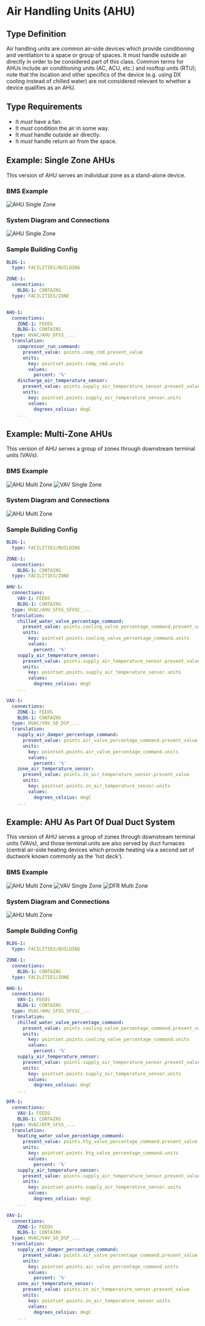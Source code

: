# Air Handling Units (AHU)

## Type Definition
Air handling units are common air-side devices which provide conditioning and ventilation to a space or group of spaces. It must handle outside air directly in order to be considered part of this class. Common terms for AHUs include air conditioning units (AC, ACU, etc.) and rooftop units (RTU); note that the location and other specifics of the device (e.g. using DX cooling instead of chilled water) are not considered relevant to whether a device qualifies as an AHU.

## Type Requirements
- It *must* have a fan.
- It *must* condition the air in some way.
- It *must* handle outside air directly.
- It *must* handle return air from the space.

## Example: Single Zone AHUs 
This version of AHU serves an individual zone as a stand-alone device.

### BMS Example
![AHU Single Zone](./figures/bms_screenshots/ahu_single_zone.png)

### System Diagram and Connections
![AHU Single Zone](./figures/system_diagrams/ahu_single_zone.png)

### Sample Building Config
```yaml
BLDG-1:
  type: FACILITIES/BUILDING

ZONE-1:
  connections:
    BLDG-1: CONTAINS
  type: FACILITIES/ZONE


AHU-1:
  connections:
    ZONE-1: FEEDS
    BLDG-1: CONTAINS
  type: HVAC/AHU_DFSS_...
  translation:
    compressor_run_command:
      present_value: points.comp_cmd.present_value
      units:
        key: pointset.points.comp_cmd.units
        values:
          percent: '%'
    discharge_air_temperature_sensor:
      present_value: points.supply_air_temperature_sensor.present_value
      units:
        key: pointset.points.supply_air_temperature_sensor.units
        values:
          degrees_celsius: degC
    ...

```

## Example: Multi-Zone AHUs 
This version of AHU serves a group of zones through downstream terminal units (VAVs).

### BMS Example
![AHU Multi Zone](./figures/bms_screenshots/ahu_multizone.png)
![VAV Single Zone](./figures/bms_screenshots/vav.png)

### System Diagram and Connections
![AHU Multi Zone](./figures/system_diagrams/ahu_multizone.png)

### Sample Building Config
```yaml
BLDG-1:
  type: FACILITIES/BUILDING

ZONE-1:
  connections:
    BLDG-1: CONTAINS
  type: FACILITIES/ZONE

AHU-1:
  connections:
    VAV-1: FEEDS
    BLDG-1: CONTAINS
  type: HVAC/AHU_SFSS_SFVSC_...
  translation:
    chilled_water_valve_percentage_command:
      present_value: points.cooling_valve_percentage_command.present_value
      units:
        key: pointset.points.cooling_valve_percentage_command.units
        values:
          percent: '%'
    supply_air_temperature_sensor:
      present_value: points.supply_air_temperature_sensor.present_value
      units:
        key: pointset.points.supply_air_temperature_sensor.units
        values:
          degrees_celsius: degC
    ...

VAV-1:
  connections:
    ZONE-1: FEEDS
    BLDG-1: CONTAINS
  type: HVAC/VAV_SD_DSP_...
  translation:
    supply_air_damper_percentage_command:
      present_value: points.air_valve_percentage_command.present_value
      units:
        key: pointset.points.air_valve_percentage_command.units
        values:
          percent: '%'
    zone_air_temperature_sensor:
      present_value: points.zn_air_temperature_sensor.present_value
      units:
        key: pointset.points.zn_air_temperature_sensor.units
        values:
          degrees_celsius: degC
    ...

```


## Example: AHU As Part Of Dual Duct System 
This version of AHU serves a group of zones through downstream terminal units (VAVs), and those terminal units are also served by duct furnaces (central air-side heating devices which provide heating via a second set of ductwork known commonly as the 'hot deck').

### BMS Example
![AHU Multi Zone](./figures/bms_screenshots/ahu_multizone.png)
![VAV Single Zone](./figures/bms_screenshots/vav.png)
![DFR Multi Zone](./figures/bms_screenshots/dfr.png)

### System Diagram and Connections
![AHU Multi Zone](./figures/system_diagrams/ahu_dual_duct.png)

### Sample Building Config
```yaml
BLDG-1:
  type: FACILITIES/BUILDING

ZONE-1:
  connections:
    BLDG-1: CONTAINS
  type: FACILITIES/ZONE

AHU-1:
  connections:
    VAV-1: FEEDS
    BLDG-1: CONTAINS
  type: HVAC/AHU_SFSS_SFVSC_...
  translation:
    chilled_water_valve_percentage_command:
      present_value: points.cooling_valve_percentage_command.present_value
      units:
        key: pointset.points.cooling_valve_percentage_command.units
        values:
          percent: '%'
    supply_air_temperature_sensor:
      present_value: points.supply_air_temperature_sensor.present_value
      units:
        key: pointset.points.supply_air_temperature_sensor.units
        values:
          degrees_celsius: degC
    ...

DFR-1:
  connections:
    VAV-1: FEEDS
    BLDG-1: CONTAINS
  type: HVAC/DFR_SFSS_...
  translation:
    heating_water_valve_percentage_command:
      present_value: points.htg_valve_percentage_command.present_value
      units:
        key: pointset.points.htg_valve_percentage_command.units
        values:
          percent: '%'
    supply_air_temperature_sensor:
      present_value: points.supply_air_temperature_sensor.present_value
      units:
        key: pointset.points.supply_air_temperature_sensor.units
        values:
          degrees_celsius: degC
    ...

VAV-1:
  connections:
    ZONE-1: FEEDS
    BLDG-1: CONTAINS
  type: HVAC/VAV_SD_DSP_...
  translation:
    supply_air_damper_percentage_command:
      present_value: points.air_valve_percentage_command.present_value
      units:
        key: pointset.points.air_valve_percentage_command.units
        values:
          percent: '%'
    zone_air_temperature_sensor:
      present_value: points.zn_air_temperature_sensor.present_value
      units:
        key: pointset.points.zn_air_temperature_sensor.units
        values:
          degrees_celsius: degC
    ...

```